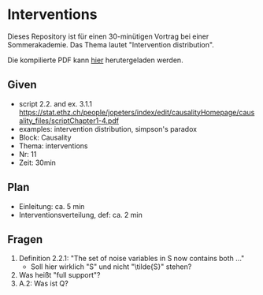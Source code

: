 # Interventions
Dieses Repository ist für einen 30-minütigen Vortrag bei einer Sommerakademie.
Das Thema lautet "Intervention distribution".

Die kompilierte PDF kann [hier](https://github.com/MartinThoma/causality-presentation/raw/master/interventions.pdf) herutergeladen werden.


## Given

* script 2.2. and ex. 3.1.1
  https://stat.ethz.ch/people/jopeters/index/edit/causalityHomepage/causality_files/scriptChapter1-4.pdf
* examples: intervention distribution, simpson's paradox
* Block: Causality
* Thema: interventions
* Nr: 11
* Zeit: 30min

## Plan

* Einleitung: ca. 5 min
* Interventionsverteilung, def: ca. 2 min

## Fragen

1. Definition 2.2.1: "The set of noise variables in S now contains both ..."
    - Soll hier wirklich "S" und nicht "\tilde{S}" stehen?
2. Was heißt "full support"?
3. A.2: Was ist Q?